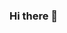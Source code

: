 ### Hi there 👋

<!--
**nicolasmarra/nicolasmarra** is a ✨ _special_ ✨ repository because its `README.md` (this file) appears on your GitHub profile.

Here are some ideas to get you started:

- 🔭 I’m interested in coding
- 🌱 I’m currently learning C/C++, C#, Java
- 📫 How to reach me: nicolasmarra12@gmail.com
-->
